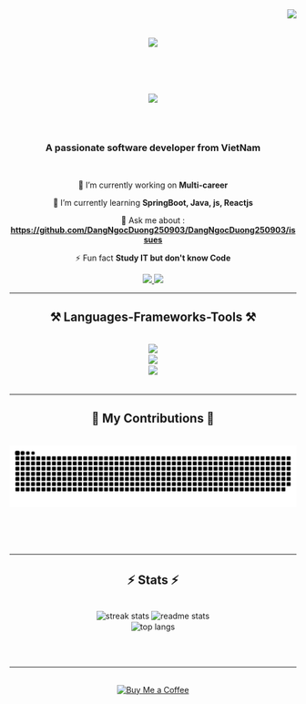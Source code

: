 <img align="right" src="https://visitor-badge.laobi.icu/badge?page_id=DangNgocDuong250903.DangNgocDuong250903" />

<h1 align="center">
    <img src="https://readme-typing-svg.herokuapp.com/?font=Righteous&size=35&center=true&vCenter=true&width=500&height=70&duration=4000&lines=Hi+There!+👋;+I'm+NgocDuong+Beibe!;" />
    
</h1>

<div align="center">
<h2>
    <div align="center" style="background-image: url(''); background-size: cover; background-position: center; padding: 20px;">
        <p align="center">
        <a href=" ">
            <img src="https://cdn.pixabay.com/animation/2024/07/19/00/09/00-09-35-674_512.gif" width="50"/>
        </a>
    </p>
    </div>
</h2>
<h3 align="center">A passionate software developer from VietNam </h3>

<br/>

 
 🔭 I’m currently working on **Multi-career** <br>
 
 🌱 I’m currently learning **SpringBoot, Java, js, Reactjs** <br>

💬 Ask me about : **https://github.com/DangNgocDuong250903/DangNgocDuong250903/issues** <br>

⚡ Fun fact **Study IT but don't know Code**

 </div>
 
<div align="center"> 
  <a href="mailto:duongng.dn@gmail.com">
    <img src="https://img.shields.io/badge/Gmail-333333?style=for-the-badge&logo=gmail&logoColor=red" />
  </a>
  <a href="www.linkedin.com/in/ngọc-dương-đặng-849189311" target="_blank">
    <img src="https://img.shields.io/badge/LinkedIn-0077B5?style=for-the-badge&logo=linkedin&logoColor=white" target="_blank" />
  </a>
<!--   <a href="https://salesp07.github.io" target="_blank">
     <img src="https://img.shields.io/badge/Portfolio-FF5722?style=for-the-badge&logo=todoist&logoColor=white" target="_blank" /> <!-- sqlite, safari, google-chrome are other good icon options
  </a> -->
</div>

 <hr/>
 
<h2 align="center">⚒️ Languages-Frameworks-Tools ⚒️</h2>
<br/>
<div align="center">
    <img src="https://skillicons.dev/icons?i=html,css,cpp,cs,java,spring,gradle,js,dotnet" /><br>
    <img src="https://skillicons.dev/icons?i=azure,github,gitlab,git,docker,mysql,mongodb" /><br>
    <img src="https://skillicons.dev/icons?i=autocad,figma,wordpress,ps" /><br>
</div>

<br/>
<hr/>

<div align="center">
  <h2>🐍 My Contributions 🐍</h2>
  <br>
  <img alt="snake eating my contributions" src="https://raw.githubusercontent.com/DangNgocDuong250903/DangNgocDuong250903/output/github-contribution-grid-snake.svg" />
  
  <br/><br/><br/>
</div>

<hr/>

<h2 align="center">⚡ Stats ⚡</h2>
<br>
<div align=center>
  <img width=390 src="https://github-readme-streak-stats-salesp07.vercel.app/?user=DangNgocDuong250903&count_private=true&theme=react&border_radius=10" alt="streak stats"/>
  <img width=390 src="https://github-readme-stats.vercel.app/api?username=DangNgocDuong250903&count_private=true&show_icons=true&theme=react&rank_icon=github&border_radius=10" alt="readme stats" />
  <br/>
  <img width=325 align="center" src="https://github-readme-stats.vercel.app/api/top-langs/?username=DangNgocDuong250903&hide=HTML&langs_count=12&layout=compact&theme=react&border_radius=10&size_weight=0.5&count_weight=0.5&exclude_repo=github-readme-stats" alt="top langs" />
</div>

<br/><br/>

<hr/>

<br/>

<div align="center">
<a href='https://www.facebook.com/ng.duong.25in' target='_blank'><img height='64' style='border:0px;height:64px;' src='https://storage.ko-fi.com/cdn/kofi1.png?v=3' border='0' alt='Buy Me a Coffee' /></a>
</div>

<br/>
	
